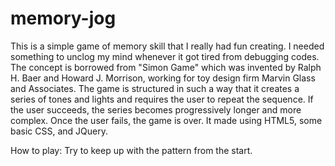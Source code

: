 # memory-jog
This is a simple game of memory skill that I really had fun creating. 
I needed something to unclog my mind whenever it got tired from debugging codes.
The concept is borrowed from "Simon Game" which was invented by Ralph H. Baer and Howard J. Morrison, working for toy design firm Marvin Glass and Associates.
The game is structured in such a way that it creates a series of tones and lights and requires the user to repeat the sequence. If the user succeeds, the series becomes progressively longer and more complex. Once the user fails, the game is over.
It made using HTML5, some basic CSS, and JQuery.

How to play:
Try to keep up with the pattern from the start.
